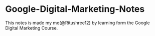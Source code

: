 # Google-Digital-Marketing-Notes
This notes is made my me(@Ritushree12) by learning form the Google Digital Marketing Course.
